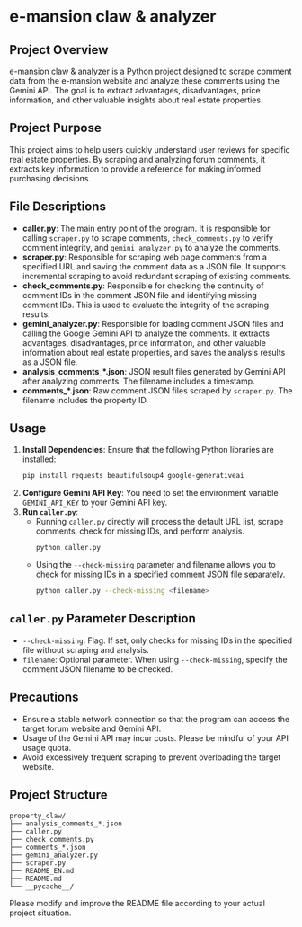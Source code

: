 # e-mansion claw & analyzer

## Project Overview

e-mansion claw & analyzer is a Python project designed to scrape comment data from the e-mansion website and analyze these comments using the Gemini API. The goal is to extract advantages, disadvantages, price information, and other valuable insights about real estate properties.

## Project Purpose

This project aims to help users quickly understand user reviews for specific real estate properties. By scraping and analyzing forum comments, it extracts key information to provide a reference for making informed purchasing decisions.

## File Descriptions

* **caller.py**: The main entry point of the program. It is responsible for calling `scraper.py` to scrape comments, `check_comments.py` to verify comment integrity, and `gemini_analyzer.py` to analyze the comments.
* **scraper.py**:  Responsible for scraping web page comments from a specified URL and saving the comment data as a JSON file. It supports incremental scraping to avoid redundant scraping of existing comments.
* **check_comments.py**: Responsible for checking the continuity of comment IDs in the comment JSON file and identifying missing comment IDs. This is used to evaluate the integrity of the scraping results.
* **gemini_analyzer.py**: Responsible for loading comment JSON files and calling the Google Gemini API to analyze the comments. It extracts advantages, disadvantages, price information, and other valuable information about real estate properties, and saves the analysis results as a JSON file.
* **analysis_comments_*.json**: JSON result files generated by Gemini API after analyzing comments. The filename includes a timestamp.
* **comments_*.json**: Raw comment JSON files scraped by `scraper.py`. The filename includes the property ID.

## Usage

1. **Install Dependencies**: Ensure that the following Python libraries are installed:
    ```bash
    pip install requests beautifulsoup4 google-generativeai
    ```
2. **Configure Gemini API Key**:  You need to set the environment variable `GEMINI_API_KEY` to your Gemini API key.
3. **Run `caller.py`**:
    * Running `caller.py` directly will process the default URL list, scrape comments, check for missing IDs, and perform analysis.
      ```bash
      python caller.py
      ```
    * Using the `--check-missing` parameter and filename allows you to check for missing IDs in a specified comment JSON file separately.
      ```bash
      python caller.py --check-missing <filename>
      ```

## `caller.py` Parameter Description

* `--check-missing`: Flag. If set, only checks for missing IDs in the specified file without scraping and analysis.
* `filename`: Optional parameter. When using `--check-missing`, specify the comment JSON filename to be checked.

## Precautions

* Ensure a stable network connection so that the program can access the target forum website and Gemini API.
* Usage of the Gemini API may incur costs. Please be mindful of your API usage quota.
* Avoid excessively frequent scraping to prevent overloading the target website.

## Project Structure

```
property_claw/
├── analysis_comments_*.json
├── caller.py
├── check_comments.py
├── comments_*.json
├── gemini_analyzer.py
├── scraper.py
├── README_EN.md
├── README.md
└── __pycache__/
```

Please modify and improve the README file according to your actual project situation.
